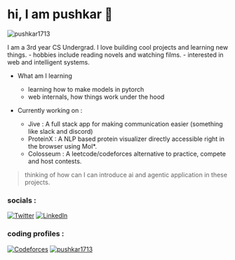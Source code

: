 # hi, I am pushkar 🚀
<p align = "left"> <img src = "https://komarev.com/ghpvc/?username=pushkar1713" alt = "pushkar1713" /> </p>
I am a 3rd year CS Undergrad. I love building cool projects and learning new things.  
- hobbies include reading novels and watching films.  
- interested in web and intelligent systems.

- What am I learning
  - learning how to make models in pytorch
  - web internals, how things work under the hood

- Currently working on :
  - Jive : A full stack app for making communication easier (something like slack and discord)
  - ProteinX : A NLP based protein visualizer directly accessible right in the browser using Mol*.
  - Colosseum : A leetcode/codeforces alternative to practice, compete and host contests.
      
> thinking of how can I can introduce ai and agentic application in these projects.
<!--
**pushkar1713/pushkar1713** is a ✨ _special_ ✨ repository because its `README.md` (this file) appears on your GitHub profile.

Here are some ideas to get you started:

- 🔭 I’m currently working on ...
- 🌱 I’m currently learning ...
- 👯 I’m looking to collaborate on ...
- 🤔 I’m looking for help with ...
- 💬 Ask me about ...
- 📫 How to reach me: ...
- 😄 Pronouns: ...
- ⚡ Fun fact: ...
-->

<!-- ## My Tech Stack :
<img align="left" alt="HTML" width="30px" style="padding-right:10px;" src="https://cdn.jsdelivr.net/gh/devicons/devicon/icons/html5/html5-plain.svg" />
<img align="left" alt="CSS" width="30px" style="padding-right:10px;" src="https://cdn.jsdelivr.net/gh/devicons/devicon/icons/css3/css3-plain.svg" />
<img align="left" alt="JavaScript" width="30px" style="padding-right:10px;" src="https://cdn.jsdelivr.net/gh/devicons/devicon/icons/javascript/javascript-plain.svg" />
<img align="left" alt="TypeScript" width="30px" style="padding-right:10px;" src="https://cdn.jsdelivr.net/gh/devicons/devicon@latest/icons/typescript/typescript-original.svg" />
<img align="left" alt="React" width="30px" style="padding-right:10px" src="https://cdn.jsdelivr.net/gh/devicons/devicon@latest/icons/react/react-original.svg" />
<img align="left" alt="node" width="30px" style="padding-right:10px" src="https://cdn.jsdelivr.net/gh/devicons/devicon@latest/icons/nodejs/nodejs-plain.svg" />
<img align="left" alt="Git" width="30px" style="padding-right:10px;" src="https://cdn.jsdelivr.net/gh/devicons/devicon/icons/git/git-original.svg" />
<img align="left" alt="GitHub" width="30px" style="padding-right:10px;" src="https://user-images.githubusercontent.com/3369400/139447912-e0f43f33-6d9f-45f8-be46-2df5bbc91289.png" />
<br /> -->

### socials :
[![Twitter](https://img.shields.io/badge/Twitter-%231DA1F2.svg?style=for-the-badge&logo=Twitter&logoColor=white)](https://twitter.com/pushkar1713)
[![LinkedIn](https://img.shields.io/badge/linkedin-%230077B5.svg?style=for-the-badge&logo=linkedin&logoColor=white)](https://www.linkedin.com/in/pushkar1713/)

### coding profiles :
[![Codeforces](https://badges.riever.dev/codeforces/pushkar1713.svg)](https://codeforces.com/profile/pushkar1713)
[![pushkar1713](https://img.shields.io/endpoint?url=https%3A%2F%2Fatcoder-badges.now.sh%2Fapi%2Fatcoder%2Fjson%2Fpushkar1713)](https://atcoder.jp/users/pushkar1713)

